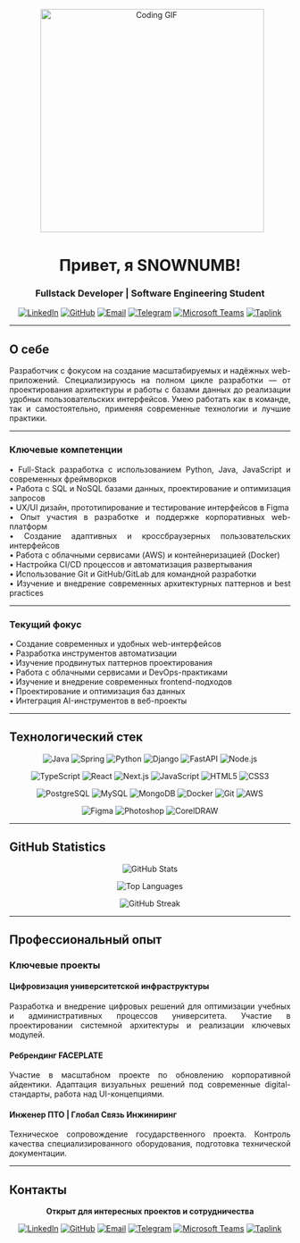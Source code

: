 <p align="center">
  <img src="https://media.giphy.com/media/du3J3cXyzhj75IOgvA/giphy.gif" alt="Coding GIF" width="400"/>
</p>

<div align="center">

<h1>Привет, я SNOWNUMB! </h1>

### Fullstack Developer | Software Engineering Student

[![LinkedIn](https://img.shields.io/badge/LinkedIn-0A66C2?style=for-the-badge&logo=linkedin&logoColor=white)](https://www.linkedin.com/in/%D1%81%D1%82%D0%B0%D1%81-%D0%BC%D0%B0%D0%BC%D0%B0%D0%B5%D0%B2-b9a868316/)
[![GitHub](https://img.shields.io/badge/GitHub-181717?style=for-the-badge&logo=github&logoColor=white)](https://github.com/S-NOWNUM-B)
[![Email](https://img.shields.io/badge/Email-D14836?style=for-the-badge&logo=gmail&logoColor=white)](mailto:mamayev.stas@gmail.com)
[![Telegram](https://img.shields.io/badge/Telegram-26A5E4?style=for-the-badge&logo=telegram&logoColor=white)](https://t.me/snownumb)
[![Microsoft Teams](https://img.shields.io/badge/Microsoft%20Teams-6264A7?style=for-the-badge&logo=microsoft-teams&logoColor=white)](https://teams.microsoft.com/l/chat/0/0?users=mamayev.stas@gmail.com)
[![Taplink](https://img.shields.io/badge/Taplink-00C9A7?style=for-the-badge&logo=appveyor&logoColor=white)](https://taplink.cc/snownumb)

</div>

---

## О себе

<p align="justify">
Разработчик с фокусом на создание масштабируемых и надёжных web-приложений. Специализируюсь на полном цикле разработки — от проектирования архитектуры и работы с базами данных до реализации удобных пользовательских интерфейсов. Умею работать как в команде, так и самостоятельно, применяя современные технологии и лучшие практики.
</p>

---

### Ключевые компетенции

<p align="justify">
• Full-Stack разработка с использованием Python, Java, JavaScript и современных фреймворков<br>
• Работа с SQL и NoSQL базами данных, проектирование и оптимизация запросов<br>
• UX/UI дизайн, прототипирование и тестирование интерфейсов в Figma<br>
• Опыт участия в разработке и поддержке корпоративных web-платформ<br>
• Создание адаптивных и кроссбраузерных пользовательских интерфейсов<br>
• Работа с облачными сервисами (AWS) и контейнеризацией (Docker)<br>
• Настройка CI/CD процессов и автоматизация развертывания<br>
• Использование Git и GitHub/GitLab для командной разработки<br>
• Изучение и внедрение современных архитектурных паттернов и best practices
</p>

---

### Текущий фокус

<p align="justify">
• Создание современных и удобных web-интерфейсов<br>
• Разработка инструментов автоматизации<br>
• Изучение продвинутых паттернов проектирования<br>
• Работа с облачными сервисами и DevOps-практиками<br>
• Изучение и внедрение современных frontend-подходов<br>
• Проектирование и оптимизация баз данных<br>
• Интеграция AI-инструментов в веб-проекты
</p>

---

## Технологический стек

<div align="center">

![Java](https://img.shields.io/badge/Java-ED8B00?style=for-the-badge&logo=openjdk&logoColor=white)
![Spring](https://img.shields.io/badge/Spring-6DB33F?style=for-the-badge&logo=spring&logoColor=white)
![Python](https://img.shields.io/badge/Python-3776AB?style=for-the-badge&logo=python&logoColor=white)
![Django](https://img.shields.io/badge/Django-092E20?style=for-the-badge&logo=django&logoColor=white)
![FastAPI](https://img.shields.io/badge/FastAPI-009688?style=for-the-badge&logo=fastapi&logoColor=white)
![Node.js](https://img.shields.io/badge/Node.js-339933?style=for-the-badge&logo=nodedotjs&logoColor=white)

![TypeScript](https://img.shields.io/badge/TypeScript-3178C6?style=for-the-badge&logo=typescript&logoColor=white)
![React](https://img.shields.io/badge/React-61DAFB?style=for-the-badge&logo=react&logoColor=black)
![Next.js](https://img.shields.io/badge/Next.js-000000?style=for-the-badge&logo=nextdotjs&logoColor=white)
![JavaScript](https://img.shields.io/badge/JavaScript-F7DF1E?style=for-the-badge&logo=javascript&logoColor=black)
![HTML5](https://img.shields.io/badge/HTML5-E34F26?style=for-the-badge&logo=html5&logoColor=white)
![CSS3](https://img.shields.io/badge/CSS3-1572B6?style=for-the-badge&logo=css3&logoColor=white)

![PostgreSQL](https://img.shields.io/badge/PostgreSQL-316192?style=for-the-badge&logo=postgresql&logoColor=white)
![MySQL](https://img.shields.io/badge/MySQL-4479A1?style=for-the-badge&logo=mysql&logoColor=white)
![MongoDB](https://img.shields.io/badge/MongoDB-47A248?style=for-the-badge&logo=mongodb&logoColor=white)
![Docker](https://img.shields.io/badge/Docker-2496ED?style=for-the-badge&logo=docker&logoColor=white)
![Git](https://img.shields.io/badge/Git-F05032?style=for-the-badge&logo=git&logoColor=white)
![AWS](https://img.shields.io/badge/AWS-232F3E?style=for-the-badge&logo=amazonaws&logoColor=white)

![Figma](https://img.shields.io/badge/Figma-F24E1E?style=for-the-badge&logo=figma&logoColor=white)
![Photoshop](https://img.shields.io/badge/Photoshop-31A8FF?style=for-the-badge&logo=adobephotoshop&logoColor=white)
![CorelDRAW](https://img.shields.io/badge/CorelDRAW-1D8D21?style=for-the-badge&logo=coreldraw&logoColor=white)

</div>

---

## GitHub Statistics

<div align="center">
  
![GitHub Stats](https://github-readme-stats.vercel.app/api?username=S-NOWNUM-B&show_icons=true&theme=dark&hide_border=true&include_all_commits=true&count_private=true&bg_color=0d1117&title_color=ffffff&text_color=8b949e&icon_color=ffffff)

![Top Languages](https://github-readme-stats.vercel.app/api/top-langs/?username=S-NOWNUM-B&layout=compact&theme=dark&hide_border=true&langs_count=8&bg_color=0d1117&title_color=ffffff&text_color=8b949e)

![GitHub Streak](https://streak-stats.demolab.com/?user=S-NOWNUM-B&theme=dark&hide_border=true&background=0d1117&ring=ffffff&fire=ffffff&currStreakLabel=ffffff&sideLabels=8b949e&dates=8b949e&currStreakNum=ffffff&sideNums=ffffff)

</div>

---

## Профессиональный опыт

### Ключевые проекты

#### Цифровизация университетской инфраструктуры
<p align="justify">
Разработка и внедрение цифровых решений для оптимизации учебных и административных процессов университета. Участие в проектировании системной архитектуры и реализации ключевых модулей.
</p>

#### Ребрендинг FACEPLATE
<p align="justify">
Участие в масштабном проекте по обновлению корпоративной айдентики. Адаптация визуальных решений под современные digital-стандарты, работа над UI-концепциями.
</p>

#### Инженер ПТО | Глобал Связь Инжиниринг
<p align="justify">
Техническое сопровождение государственного проекта. Контроль качества специализированного оборудования, подготовка технической документации.
</p>

---

## Контакты

<div align="center">

**Открыт для интересных проектов и сотрудничества**

[![LinkedIn](https://img.shields.io/badge/LinkedIn-0A66C2?style=for-the-badge&logo=linkedin&logoColor=white)](https://www.linkedin.com/in/%D1%81%D1%82%D0%B0%D1%81-%D0%BC%D0%B0%D0%BC%D0%B0%D0%B5%D0%B2-b9a868316/)
[![GitHub](https://img.shields.io/badge/GitHub-181717?style=for-the-badge&logo=github&logoColor=white)](https://github.com/S-NOWNUM-B)
[![Email](https://img.shields.io/badge/Email-D14836?style=for-the-badge&logo=gmail&logoColor=white)](mailto:mamayev.stas@gmail.com)
[![Telegram](https://img.shields.io/badge/Telegram-26A5E4?style=for-the-badge&logo=telegram&logoColor=white)](https://t.me/snownumb)
[![Microsoft Teams](https://img.shields.io/badge/Microsoft%20Teams-6264A7?style=for-the-badge&logo=microsoft-teams&logoColor=white)](https://teams.microsoft.com/l/chat/0/0?users=mamayev.stas@gmail.com)
[![Taplink](https://img.shields.io/badge/Taplink-00C9A7?style=for-the-badge&logo=appveyor&logoColor=white)](https://taplink.cc/snownumb)

</div>
